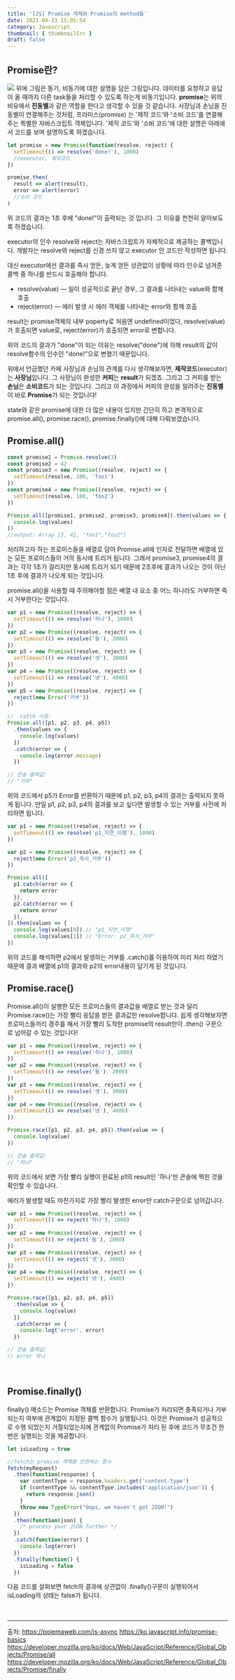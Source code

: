 ```yaml
---
title: '[JS] Promise 객체와 Promise의 method들'
date: 2021-04-23 15:05:54
category: Javascript
thumbnail: { thumbnailSrc }
draft: false
---
```


## Promise란?

![](https://poiemaweb.com/img/block_nonblock.png)
위에 그림은 동기, 비동기에 대한 설명을 담은 그림입니다. 데이터를 요청하고 응답이 올 때까지 다른 task들을 처리할 수 있도록 하는게 비동기입니다.
**promise**는 위의 비유에서 **진동벨**과 같은 역할을 한다고 생각할 수 있을 것 같습니다. 사장님과 손님을 진동벨이 연결해주는 것처럼, 프라미스(promise) 는 '제작 코드’와 '소비 코드’를 연결해 주는 특별한 자바스크립트 객체입니다. '제작 코드'와 '소비 코드'에 대한 설명은 아래에서 코드를 보며 설명하도록 하겠습니다.

```javascript
let promise = new Promise(function(resolve, reject) {
  setTimeout(() => resolve('done!'), 1000)
  //executor, 제작코드
})

promise.then(
  result => alert(result),
  error => alert(error)
  //소비 코드
)
```

위 코드의 결과는 1초 후에 "done!"이 출력되는 것 입니다. 그 이유를 천천히 알아보도록 하겠습니다.

executor의 인수 resolve와 reject는 자바스크립트가 자체적으로 제공하는 콜백입니다. 개발자는 resolve와 reject를 신경 쓰지 않고 executor 안 코드만 작성하면 됩니다.

대신 executor에선 결과를 즉시 얻든, 늦게 얻든 상관없이 상황에 따라 인수로 넘겨준 콜백 중 하나를 반드시 호출해야 합니다.

- resolve(value) — 일이 성공적으로 끝난 경우, 그 결과를 나타내는 value와 함께 호출
- reject(error) — 에러 발생 시 에러 객체를 나타내는 error와 함께 호출

result는 promise객체의 내부 poperty로 처음엔 undefined이었다, resolve(value)가 호출되면 value로, reject(error)가 호출되면 error로 변합니다.

위의 코드의 결과가 "done"이 되는 이유는 resolve("done")에 의해 result의 값이 resolve함수의 인수인 "done!"으로 변했기 때문입니다.

위에서 언급했던 카페 사장님과 손님의 관계를 다시 생각해보자면, **제작코드**(executor)는 **사장님**입니다. 그 사장님이 완성한 **커피**는 **result**가 되겠죠. 그리고 그 커피를 받는 **손님**은 **소비코드**가 되는 것입니다. 그리고 이 과정에서 커피의 완성을 알려주는 **진동벨**이 바로 **Promise**가 되는 것입니다!

state와 같은 promise에 대한 더 많은 내용이 있지만 간단히 하고 본격적으로 promise.all(), promise.race(), promise.finally()에 대해 다뤄보겠습니다.
<br/>

## Promise.all()

```javascript
const promise1 = Promise.resolve(3)
const promise2 = 42
const promise3 = new Promise((resolve, reject) => {
  setTimeout(resolve, 100, 'foo1')
})
const promise4 = new Promise((resolve, reject) => {
  setTimeout(resolve, 100, 'foo2')
})

Promise.all([promise1, promise2, promise3, promise4]).then(values => {
  console.log(values)
})
//output: Array [3, 42, "foo1","foo2"]
```

처리하고자 하는 프로미스들을 배열로 담아 Promise.all에 인자로 전달하면 배열에 있는 모든 프로미스들이 거의 동시에 트리거 됩니다.
그래서 promise3, promise4의 결과는 각각 1초가 걸리지만 동시에 트리거 되기 때문에 2초후에 결과가 나오는 것이 아닌 1초 후에 결과가 나오게 되는 것입니다.

promise.all()을 사용할 때 주의해야할 점은 배열 내 요소 중 어느 하나라도 거부하면 즉시 거부한다는 것입니다.

```javascript
var p1 = new Promise((resolve, reject) => {
  setTimeout(() => resolve('하나'), 1000)
})
var p2 = new Promise((resolve, reject) => {
  setTimeout(() => resolve('둘'), 2000)
})
var p3 = new Promise((resolve, reject) => {
  setTimeout(() => resolve('셋'), 3000)
})
var p4 = new Promise((resolve, reject) => {
  setTimeout(() => resolve('넷'), 4000)
})
var p5 = new Promise((resolve, reject) => {
  reject(new Error('거부'))
})

// .catch 사용:
Promise.all([p1, p2, p3, p4, p5])
  .then(values => {
    console.log(values)
  })
  .catch(error => {
    console.log(error.message)
  })

// 콘솔 출력값:
// "거부"
```

위의 코드에서 p5가 Error를 반환하기 때문에 p1, p2, p3, p4의 결과는 출력되지 못하게 됩니다.
만일 p1, p2, p3, p4의 결과를 보고 싶다면 발생할 수 있는 거부를 사전에 처리하면 됩니다.

```javascript
var p1 = new Promise((resolve, reject) => {
  setTimeout(() => resolve('p1_지연_이행'), 1000)
})

var p2 = new Promise((resolve, reject) => {
  reject(new Error('p2_즉시_거부'))
})

Promise.all([
  p1.catch(error => {
    return error
  }),
  p2.catch(error => {
    return error
  }),
]).then(values => {
  console.log(values[0]) // "p1_지연_이행"
  console.log(values[1]) // "Error: p2_즉시_거부"
})
```

위의 코드를 해석하면 p2에서 발생하는 거부를 .catch()를 이용하여 미리 처리 하였기 때문에 결과 배열에 p1의 결과와 p2의 error내용이 담기게 된 것입니다.
<br/>

## Promise.race()

Promise.all()이 실행한 모든 프로미스들의 결과값을 배열로 받는 것과 달리 Promise.race()는 가장 빨리 응답을 받은 결과값만 resolve합니다.
쉽게 생각해보자면 프로미스들끼리 경주를 해서 가장 빨리 도착한 promise의 result만이 .then() 구문으로 넘어갈 수 있는 것입니다!

```javascript
var p1 = new Promise((resolve, reject) => {
  setTimeout(() => resolve('하나'), 1000)
})
var p2 = new Promise((resolve, reject) => {
  setTimeout(() => resolve('둘'), 2000)
})
var p3 = new Promise((resolve, reject) => {
  setTimeout(() => resolve('셋'), 3000)
})
var p4 = new Promise((resolve, reject) => {
  setTimeout(() => resolve('넷'), 4000)
})

Promise.race([p1, p2, p3, p4, p5]).then(value => {
  console.log(value)
})

// 콘솔 출력값:
// "하나"
```

위의 코드에서 보면 가장 빨리 실행이 완료된 p1의 result인 '하나'만 콘솔에 찍힌 것을 확인할 수 있습니다.

에러가 발생할 때도 마찬가지로 가장 빨리 발생한 error만 catch구문으로 넘어갑니다.

```javascript
var p1 = new Promise((resolve, reject) => {
  setTimeout(() => reject('하나'), 1000)
})
var p2 = new Promise((resolve, reject) => {
  setTimeout(() => reject('둘'), 2000)
})
var p3 = new Promise((resolve, reject) => {
  setTimeout(() => reject('셋'), 3000)
})
var p4 = new Promise((resolve, reject) => {
  setTimeout(() => reject('넷'), 4000)
})

Promise.race([p1, p2, p3, p4, p5])
  .then(value => {
    console.log(value)
  })
  .catch(error => {
    console.log('error', error)
  })

// 콘솔 출력값:
// error 하나
```

<br/>

## Promise.finally()

finally() 메소드는 Promise 객체를 반환합니다. Promise가 처리되면 충족되거나 거부되는지 여부에 관계없이 지정된 콜백 함수가 실행됩니다. 이것은 Promise가 성공적으로 수행 되었는지 거절되었는지에 관계없이 Promise가 처리 된 후에 코드가 무조건 한 번은 실행되는 것을 제공합니다.

```javascript
let isLoading = true

//fetch는 promise 객체를 반환하는 함수
fetch(myRequest)
  .then(function(response) {
    var contentType = response.headers.get('content-type')
    if (contentType && contentType.includes('application/json')) {
      return response.json()
    }
    throw new TypeError("Oops, we haven't got JSON!")
  })
  .then(function(json) {
    /* process your JSON further */
  })
  .catch(function(error) {
    console.log(error)
  })
  .finally(function() {
    isLoading = false
  })
```

다음 코드를 살펴보면 fetch의 결과에 상관없이 .finally()구문이 실행되어서 isLoading의 상태는 false가 됩니다.
<br/><br/><br/>

<hr/>

출처:
https://poiemaweb.com/js-async
https://ko.javascript.info/promise-basics
https://developer.mozilla.org/ko/docs/Web/JavaScript/Reference/Global_Objects/Promise/all
https://developer.mozilla.org/ko/docs/Web/JavaScript/Reference/Global_Objects/Promise/finally
